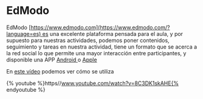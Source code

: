
# EdModo

EdModo [https://www.edmodo.com](https://www.edmodo.com/?language=es) es una excelente plataforma pensada para el aula, y por supuesto para nuestras actividades, podemos poner contenidos, seguimiento y tareas en nuestra actividad, tiene un formato que se acerca a la red social lo que permite una mayor interacción entre participantes, y disponible una APP [Android ](https://play.google.com/store/apps/details?id=com.fusionprojects.edmodo&amp;hl=es)o [Apple](https://itunes.apple.com/es/app/edmodo/id378352300?mt=8)

En [este vídeo](https://www.youtube.com/watch?v=8C3DK1skAHE) podemos ver cómo se utiliza


{% youtube %}https//www.youtube.com/watch?v=8C3DK1skAHE{% endyoutube %}


